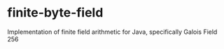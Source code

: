 # finite-byte-field
Implementation of finite field arithmetic for Java, specifically Galois Field 256
